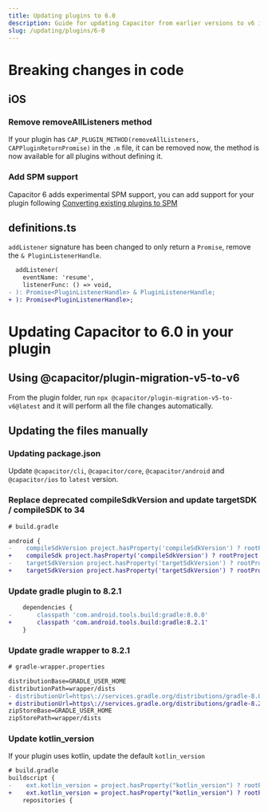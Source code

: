 ```yaml
---
title: Updating plugins to 6.0
description: Guide for updating Capacitor from earlier versions to v6 in your plugin
slug: /updating/plugins/6-0
---
```


# Breaking changes in code

## iOS

### Remove removeAllListeners method

If your plugin has `CAP_PLUGIN_METHOD(removeAllListeners, CAPPluginReturnPromise)` in the `.m` file, it can be removed now, the method is now available for all plugins without defining it.

### Add SPM support

Capacitor 6 adds experimental SPM support, you can add support for your plugin following [Converting existing plugins to SPM](../../ios/spm.md#converting-existing-plugins-to-spm)

## definitions.ts

`addListener` signature has been changed to only return a `Promise`, remove the `& PluginListenerHandle`.

```diff
  addListener(
    eventName: 'resume',
    listenerFunc: () => void,
- ): Promise<PluginListenerHandle> & PluginListenerHandle;
+ ): Promise<PluginListenerHandle>;
```

# Updating Capacitor to 6.0 in your plugin

## Using @capacitor/plugin-migration-v5-to-v6

From the plugin folder, run `npx @capacitor/plugin-migration-v5-to-v6@latest` and it will perform all the file changes automatically.

## Updating the files manually

### Updating package.json

Update `@capacitor/cli`, `@capacitor/core`, `@capacitor/android` and `@capacitor/ios` to `latest` version.


### Replace deprecated compileSdkVersion and update targetSDK / compileSDK to 34

```diff
# build.gradle

android {
-    compileSdkVersion project.hasProperty('compileSdkVersion') ? rootProject.ext.compileSdkVersion : 33
+    compileSdk project.hasProperty('compileSdkVersion') ? rootProject.ext.compileSdkVersion : 34
-    targetSdkVersion project.hasProperty('targetSdkVersion') ? rootProject.ext.targetSdkVersion : 33
+    targetSdkVersion project.hasProperty('targetSdkVersion') ? rootProject.ext.targetSdkVersion : 34
```

### Update gradle plugin to 8.2.1

```diff
    dependencies {
-       classpath 'com.android.tools.build:gradle:8.0.0'
+       classpath 'com.android.tools.build:gradle:8.2.1'
    }
```

### Update gradle wrapper to 8.2.1

```diff
# gradle-wrapper.properties

distributionBase=GRADLE_USER_HOME
distributionPath=wrapper/dists
- distributionUrl=https\://services.gradle.org/distributions/gradle-8.0.2-all.zip
+ distributionUrl=https\://services.gradle.org/distributions/gradle-8.2.1-all.zip
zipStoreBase=GRADLE_USER_HOME
zipStorePath=wrapper/dists
```

### Update kotlin_version

If your plugin uses kotlin, update the default `kotlin_version`

```diff
# build.gradle
buildscript {
-    ext.kotlin_version = project.hasProperty("kotlin_version") ? rootProject.ext.kotlin_version : '1.8.20'
+    ext.kotlin_version = project.hasProperty("kotlin_version") ? rootProject.ext.kotlin_version : '1.9.10'
    repositories {
```
